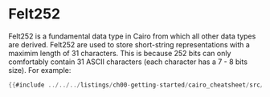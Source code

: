 # Felt252

Felt252 is a fundamental data type in Cairo from which all other data types are derived. Felt252 are used to store short-string representations with a maximim length of 31 characters. This is because 252 bits can only comfortably contain 31 ASCII characters (each character has a 7 - 8 bits size). For example:



```rust
{{#include ../../../listings/ch00-getting-started/cairo_cheatsheet/src/felt_example.cairo}}
```